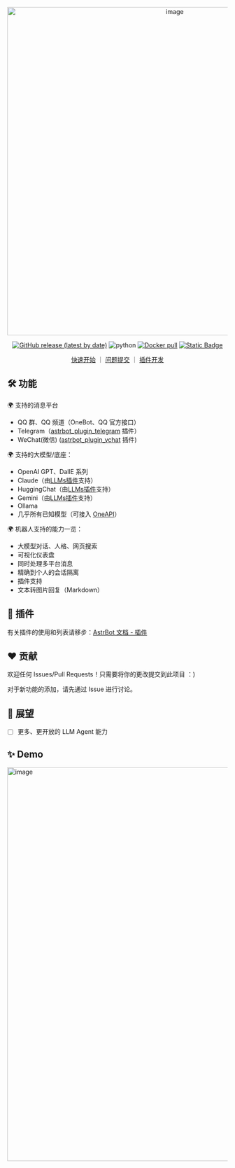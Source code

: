 <p align="center">

<img width="750" alt="image" src="https://github.com/Soulter/AstrBot/assets/37870767/c6f057d9-46d7-4144-8116-00a962941746">

</p>
<div align="center">

[![GitHub release (latest by date)](https://img.shields.io/github/v/release/Soulter/AstrBot)](https://github.com/Soulter/AstrBot/releases/latest)
<img src="https://img.shields.io/badge/python-3.9+-blue.svg" alt="python">
<a href="https://hub.docker.com/r/soulter/astrbot"><img alt="Docker pull" src="https://img.shields.io/docker/pulls/soulter/astrbot.svg"/></a>
<a href="https://qm.qq.com/cgi-bin/qm/qr?k=EYGsuUTfe00_iOu9JTXS7_TEpMkXOvwv&jump_from=webapi&authKey=uUEMKCROfsseS+8IzqPjzV3y1tzy4AkykwTib2jNkOFdzezF9s9XknqnIaf3CDft">
<img alt="Static Badge" src="https://img.shields.io/badge/QQ群-322154837-purple">
</a>

<a href="https://astrbot.soulter.top/docs/main">快速开始</a> ｜
<a href="https://github.com/Soulter/AstrBot/issues">问题提交</a> ｜
<a href="https://astrbot.soulter.top/docs/develop/plugin4p">插件开发</a>
</div>

## 🛠️ 功能

🌍 支持的消息平台
- QQ 群、QQ 频道（OneBot、QQ 官方接口）
- Telegram（[astrbot_plugin_telegram](https://github.com/Soulter/astrbot_plugin_telegram) 插件）
- WeChat(微信) ([astrbot_plugin_vchat](https://github.com/z2z63/astrbot_plugin_vchat) 插件)

🌍 支持的大模型/底座：

- OpenAI GPT、DallE 系列
- Claude（由[LLMs插件](https://github.com/Soulter/llms)支持）
- HuggingChat（由[LLMs插件](https://github.com/Soulter/llms)支持）
- Gemini（由[LLMs插件](https://github.com/Soulter/llms)支持）
- Ollama 
- 几乎所有已知模型（可接入 [OneAPI](https://astrbot.soulter.top/docs/docs/adavanced/one-api)）

🌍 机器人支持的能力一览：
- 大模型对话、人格、网页搜索
- 可视化仪表盘
- 同时处理多平台消息
- 精确到个人的会话隔离
- 插件支持
- 文本转图片回复（Markdown）

## 🧩 插件

有关插件的使用和列表请移步：[AstrBot 文档 - 插件](https://astrbot.soulter.top/docs/get-started/plugin)

## ❤️ 贡献

欢迎任何 Issues/Pull Requests！只需要将你的更改提交到此项目 ：)

对于新功能的添加，请先通过 Issue 进行讨论。

## 🔭 展望

- [ ] 更多、更开放的 LLM Agent 能力

## ✨ Demo

<img width="900" alt="image" src="https://github.com/Soulter/AstrBot/assets/37870767/824d1ff3-7b85-481c-b795-8e62dedb9fd7">



